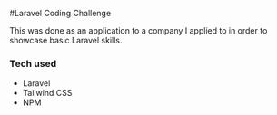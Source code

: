 #Laravel Coding Challenge

This was done as an application to a company I applied to in order to showcase basic Laravel skills.

### Tech used
* Laravel
* Tailwind CSS
* NPM
